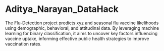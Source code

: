 # Aditya_Narayan_DataHack
The Flu-Detection project predicts xyz and seasonal flu vaccine likelihoods using demographic, behavioral, and attitudinal data. By leveraging machine learning for binary classification, it aims to uncover key factors influencing vaccine uptake, informing effective public health strategies to improve vaccination rates.
